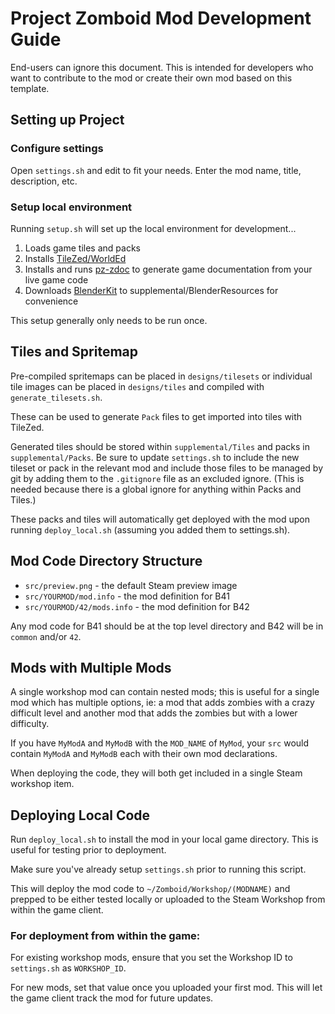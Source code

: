 # Project Zomboid Mod Development Guide

End-users can ignore this document. 
This is intended for developers who want to contribute to the mod
or create their own mod based on this template.

## Setting up Project

### Configure settings

Open `settings.sh` and edit to fit your needs.  Enter the mod name, title, description, etc.

### Setup local environment

Running `setup.sh` will set up the local environment for development...

1. Loads game tiles and packs
2. Installs [TileZed/WorldEd](https://theindiestone.com/forums/index.php?/topic/59675-latest-tilezed-worlded-and-tilesets-september-8-2022/)
3. Installs and runs [pz-zdoc](https://github.com/cocolabs/pz-zdoc) to generate game documentation from your live game code
4. Downloads [BlenderKit](https://github.com/BlenderKit/BlenderKit) to supplemental/BlenderResources for convenience

This setup generally only needs to be run once.


## Tiles and Spritemap

Pre-compiled spritemaps can be placed in `designs/tilesets` or individual tile images can be placed
in `designs/tiles` and compiled with `generate_tilesets.sh`.

These can be used to generate `Pack` files to get imported into tiles with TileZed.

Generated tiles should be stored within `supplemental/Tiles` and packs in `supplemental/Packs`.
Be sure to update `settings.sh` to include the new tileset or pack in the relevant mod and include
those files to be managed by git by adding them to the `.gitignore` file as an excluded ignore.
(This is needed because there is a global ignore for anything within Packs and Tiles.)

These packs and tiles will automatically get deployed with the mod upon running `deploy_local.sh`
(assuming you added them to settings.sh).


## Mod Code Directory Structure

* `src/preview.png` - the default Steam preview image
* `src/YOURMOD/mod.info` - the mod definition for B41
* `src/YOURMOD/42/mods.info` - the mod definition for B42

Any mod code for B41 should be at the top level directory and B42 will be in `common` and/or `42`.


## Mods with Multiple Mods

A single workshop mod can contain nested mods; this is useful for a single mod which has multiple options,
ie: a mod that adds zombies with a crazy difficult level and another mod that adds the zombies but with a lower difficulty.

If you have `MyModA` and `MyModB` with the `MOD_NAME` of `MyMod`, 
your `src` would contain `MyModA` and `MyModB` each with their own mod declarations.

When deploying the code, they will both get included in a single Steam workshop item.


## Deploying Local Code

Run `deploy_local.sh` to install the mod in your local game directory.
This is useful for testing prior to deployment.

Make sure you've already setup `settings.sh` prior to running this script.

This will deploy the mod code to `~/Zomboid/Workshop/(MODNAME)` and prepped to be either tested locally
or uploaded to the Steam Workshop from within the game client.

### For deployment from within the game:

For existing workshop mods, ensure that you set the Workshop ID to `settings.sh` as `WORKSHOP_ID`.

For new mods, set that value once you uploaded your first mod.
This will let the game client track the mod for future updates.

